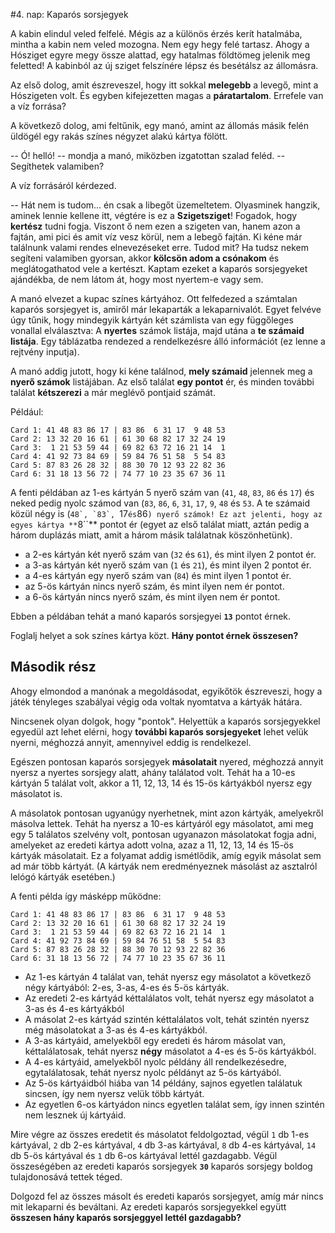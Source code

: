 #4. nap: Kaparós sorsjegyek

A kabin elindul veled felfelé. Mégis az a különös érzés kerít hatalmába, mintha a kabin nem veled mozogna. Nem egy hegy felé tartasz. Ahogy a Hósziget egyre megy össze alattad, egy hatalmas földtömeg jelenik meg feletted! A kabinból az új sziget felszínére lépsz és besétálsz az állomásra.

Az első dolog, amit észreveszel, hogy itt sokkal **melegebb** a levegő, mint a Hószigeten volt. És egyben kifejezetten magas a **páratartalom**. Errefele van a víz forrása?

A következő dolog, ami feltűnik, egy manó, amint az állomás másik felén üldögél egy rakás színes négyzet alakú kártya fölött.

-- Ó! helló! -- mondja a manó, miközben izgatottan szalad feléd. -- Segíthetek valamiben?

A víz forrásáról kérdezed.

-- Hát nem is tudom... én csak a libegőt üzemeltetem. Olyasminek hangzik, aminek lennie kellene itt, végtére is ez a **Szigetsziget**! Fogadok, hogy **kertész** tudni fogja. Viszont ő nem ezen a szigeten van, hanem azon a fajtán, ami pici és amit víz vesz körül, nem a lebegő fajtán. Ki kéne már találnunk valami rendes elnevezéseket erre. Tudod mit? Ha tudsz nekem segíteni valamiben gyorsan, akkor **kölcsön adom a csónakom** és meglátogathatod vele a kertészt. Kaptam ezeket a kaparós sorsjegyeket ajándékba, de nem látom át, hogy most nyertem-e vagy sem. 

A manó elvezet a kupac színes kártyához. Ott felfedezed a számtalan kaparós sorsjegyet is, amiről már lekaparták a lekaparnivalót. Egyet felvéve úgy tűnik, hogy mindegyik kártyán két számlista van egy függőleges vonallal elválasztva: A **nyertes** számok listája, majd utána a **te számaid listája**. Egy táblázatba rendezed a rendelkezésre álló információt (ez lenne a rejtvény inputja). 

A manó addig jutott, hogy ki kéne találnod, **mely számaid** jelennek meg a **nyerő számok** listájában. Az első találat **egy pontot** ér, és minden további találat **kétszerezi** a már meglévő pontjaid számát. 

Például:

```
Card 1: 41 48 83 86 17 | 83 86  6 31 17  9 48 53
Card 2: 13 32 20 16 61 | 61 30 68 82 17 32 24 19
Card 3:  1 21 53 59 44 | 69 82 63 72 16 21 14  1
Card 4: 41 92 73 84 69 | 59 84 76 51 58  5 54 83
Card 5: 87 83 26 28 32 | 88 30 70 12 93 22 82 36
Card 6: 31 18 13 56 72 | 74 77 10 23 35 67 36 11
```

A fenti példában az 1-es kártyán 5 nyerő szám van (``41``, ``48``, ``83``, ``86`` és ``17``) és neked pedig nyolc számod van (``83``, ``86``,  ``6``, ``31``, ``17``,  ``9``, ``48`` és ``53``. A te számaid közül négy is (``48`, `83`, ``17`` és ``86``) nyerő számok!
Ez azt jelenti, hogy az egyes kártya **``8``** pontot ér (egyet az első találat miatt, aztán pedig a három duplázás miatt, amit a három másik találatnak köszönhetünk). 

- a 2-es kártyán két nyerő szám van (``32`` és ``61``), és mint ilyen 2 pontot ér.
- a 3-as kártyán két nyerő szám van (``1`` és ``21``), és mint ilyen 2 pontot ér.
- a 4-es kártyán egy nyerő szám van (``84``) és mint ilyen 1 pontot ér.
- az 5-ös kártyán nincs nyerő szám, és mint ilyen nem ér pontot.
- a 6-ös kártyán nincs nyerő szám, és mint ilyen nem ér pontot.

Ebben a példában tehát a manó kaparós sorsjegyei **``13``** pontot érnek. 

Foglalj helyet a sok színes kártya közt. **Hány pontot érnek összesen?**

## Második rész

Ahogy elmondod a manónak a megoldásodat, egyikőtök észreveszi, hogy a játék tényleges szabályai végig oda voltak nyomtatva a kártyák hátára. 

Nincsenek olyan dolgok, hogy "pontok". Helyettük a kaparós sorsjegyekkel egyedül azt lehet elérni, hogy **további kaparós sorsjegyeket** lehet velük nyerni, méghozzá annyit, amennyivel eddig is rendelkezel. 

Egészen pontosan kaparós sorsjegyek **másolatait** nyered, méghozzá annyit nyersz a nyertes sorsjegy alatt, ahány találatod volt.  Tehát ha a 10-es kártyán 5 találat volt, akkor a 11, 12, 13, 14 és 15-ös kártyákból nyersz egy másolatot is. 

A másolatok pontosan ugyanúgy nyerhetnek, mint azon kártyák, amelyekről másolva lettek. Tehát ha nyersz a 10-es kártyáról egy másolatot, ami meg egy 5 találatos szelvény volt, pontosan ugyanazon másolatokat fogja adni, amelyeket az eredeti kártya adott volna, azaz a 11, 12, 13, 14 és 15-ös kártyák másolatait. Ez a folyamat addig ismétlődik, amíg egyik másolat sem ad már több kártyát. (A kártyák nem eredményeznek másolást az asztalról lelógó kártyák esetében.)

A fenti példa így másképp működne:
```
Card 1: 41 48 83 86 17 | 83 86  6 31 17  9 48 53
Card 2: 13 32 20 16 61 | 61 30 68 82 17 32 24 19
Card 3:  1 21 53 59 44 | 69 82 63 72 16 21 14  1
Card 4: 41 92 73 84 69 | 59 84 76 51 58  5 54 83
Card 5: 87 83 26 28 32 | 88 30 70 12 93 22 82 36
Card 6: 31 18 13 56 72 | 74 77 10 23 35 67 36 11
```

- Az 1-es kártyán 4 találat van, tehát nyersz egy másolatot a következő négy kártyából: 2-es, 3-as, 4-es és 5-ös kártyák. 
- Az eredeti 2-es kártyád kéttalálatos volt, tehát nyersz egy másolatot a 3-as és 4-es kártyákból
- A másolat 2-es kártyád szintén kéttalálatos volt, tehát szintén nyersz még másolatokat a 3-as és 4-es kártyákból. 
- A 3-as kártyáid, amelyekből egy eredeti és három másolat van, kéttalálatosak, tehát nyersz **négy** másolatot a 4-es és 5-ös kártyákból. 
- A 4-es kártyáid, amelyekből nyolc példány áll rendelkezésedre, egytalálatosak, tehát nyersz nyolc példányt az 5-ös kártyából. 
- Az 5-ös kártyáidból hiába van 14 példány, sajnos egyetlen találatuk sincsen, így nem nyersz velük több kártyát. 
- Az egyetlen 6-os kártyádon nincs egyetlen találat sem, így innen szintén nem lesznek új kártyáid. 

Mire végre az összes eredetit és másolatot feldolgoztad, végül ``1`` db 1-es kártyával, ``2`` db 2-es kártyával, ``4`` db 3-as kártyával, ``8`` db 4-es kártyával, ``14`` db 5-ös kártyával és ``1`` db 6-os kártyával lettél gazdagabb. Végül összeségében az eredeti kaparós sorsjegyek **``30``** kaparós sorsjegy boldog tulajdonosává tettek téged.

Dolgozd fel az összes másolt és eredeti kaparós sorsjegyet, amíg már nincs mit lekaparni és beváltani. Az eredeti kaparós sorsjegyekkel együtt **összesen hány kaparós sorsjeggyel lettél gazdagabb?**


